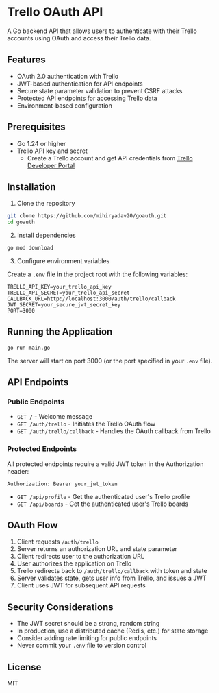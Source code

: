 # Trello OAuth API

A Go backend API that allows users to authenticate with their Trello accounts using OAuth and access their Trello data.

## Features

- OAuth 2.0 authentication with Trello
- JWT-based authentication for API endpoints
- Secure state parameter validation to prevent CSRF attacks
- Protected API endpoints for accessing Trello data
- Environment-based configuration

## Prerequisites

- Go 1.24 or higher
- Trello API key and secret
  - Create a Trello account and get API credentials from [Trello Developer Portal](https://developer.atlassian.com/cloud/trello/)

## Installation

1. Clone the repository

```bash
git clone https://github.com/mihiryadav20/goauth.git
cd goauth
```

2. Install dependencies

```bash
go mod download
```

3. Configure environment variables

Create a `.env` file in the project root with the following variables:

```
TRELLO_API_KEY=your_trello_api_key
TRELLO_API_SECRET=your_trello_api_secret
CALLBACK_URL=http://localhost:3000/auth/trello/callback
JWT_SECRET=your_secure_jwt_secret_key
PORT=3000
```

## Running the Application

```bash
go run main.go
```

The server will start on port 3000 (or the port specified in your `.env` file).

## API Endpoints

### Public Endpoints

- `GET /` - Welcome message
- `GET /auth/trello` - Initiates the Trello OAuth flow
- `GET /auth/trello/callback` - Handles the OAuth callback from Trello

### Protected Endpoints

All protected endpoints require a valid JWT token in the Authorization header:

```
Authorization: Bearer your_jwt_token
```

- `GET /api/profile` - Get the authenticated user's Trello profile
- `GET /api/boards` - Get the authenticated user's Trello boards

## OAuth Flow

1. Client requests `/auth/trello`
2. Server returns an authorization URL and state parameter
3. Client redirects user to the authorization URL
4. User authorizes the application on Trello
5. Trello redirects back to `/auth/trello/callback` with token and state
6. Server validates state, gets user info from Trello, and issues a JWT
7. Client uses JWT for subsequent API requests

## Security Considerations

- The JWT secret should be a strong, random string
- In production, use a distributed cache (Redis, etc.) for state storage
- Consider adding rate limiting for public endpoints
- Never commit your `.env` file to version control

## License

MIT

